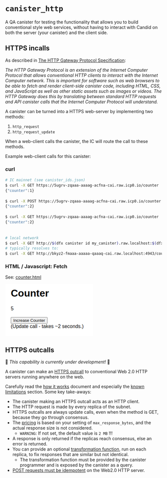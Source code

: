 # `canister_http`

A QA canister for testing the functionality that allows you to build conventional style web services, without having to interact with Candid on both the server (your canister) and the client side.

## HTTPS incalls 

As described in [The HTTP Gateway Protocol Specification](https://internetcomputer.org/docs/current/references/http-gateway-protocol-spec):

*The HTTP Gateway Protocol is an extension of the Internet Computer Protocol that allows conventional HTTP clients to interact with the Internet Computer network. This is important for software such as web browsers to be able to fetch and render client-side canister code, including HTML, CSS, and JavaScript as well as other static assets such as images or videos. The HTTP Gateway does this by translating between standard HTTP requests and API canister calls that the Internet Computer Protocol will understand.*


A canister can be turned into a HTTPS web-server by implementing two methods:
1. `http_request` 
2. `http_request_update`

When a web-client calls the canister, the IC will route the call to these methods. 

Example web-client calls for this canister:

### curl

```bash
# IC mainnet (see canister_ids.json)
$ curl -X GET https://5ugrv-zqaaa-aaaag-acfna-cai.raw.icp0.io/counter
{"counter":1}

$ curl -X POST https://5ugrv-zqaaa-aaaag-acfna-cai.raw.icp0.io/counter
{"counter":2}

$ curl -X GET https://5ugrv-zqaaa-aaaag-acfna-cai.raw.icp0.io/counter
{"counter":2}
 

# local network
$ curl -X GET http://$(dfx canister id my_canister).raw.localhost:$(dfx info webserver-port)/counter
# typically resolves to:
$ curl -X GET http://bkyz2-fmaaa-aaaaa-qaaaq-cai.raw.localhost:4943/counter
```

### HTML / Javascript: Fetch

See: [counter.html](https://github.com/icppWorld/icpp-pro/blob/main/test/canisters/canister_http/counter.html)

![Counter HTML](images/counter-html.png)

## HTTPS outcalls

🚧 *This capability is currently under development!* 🚧

A canister can make an [HTTPS outcall](https://internetcomputer.org/docs/current/developer-docs/integrations/https-outcalls/) to conventional Web 2.0 HTTP servers running anywhere on the web.

Carefully read the [how it works](https://internetcomputer.org/docs/current/developer-docs/integrations/https-outcalls/https-outcalls-how-it-works) document and especially the [known limitations](https://internetcomputer.org/docs/current/developer-docs/integrations/https-outcalls/https-outcalls-how-it-works#known-limitations) section. Some key take-aways:

- The canister making an HTTPS outcall acts as an HTTP client.
- The HTTP request is made by every replica of the subnet.
- HTTPS outcalls are always update calls, even when the method is GET, because they go through consensus. 
- The [pricing](https://internetcomputer.org/docs/current/developer-docs/integrations/https-outcalls/https-outcalls-how-it-works#pricing) is based on your setting of `max_response_bytes`, and the actual response size is not considered.
  - `WARNING`: If not set, the default value is `2 MB` !!!
- A response is only returned if the replicas reach consensus, else an error is returned.
- You can provide an optional [transformation function](https://internetcomputer.org/docs/current/developer-docs/integrations/https-outcalls/https-outcalls-how-it-works#transformation-function), run on each replica, to fix responses that are similar but not identical.
  - The transformation function must be provided by the canister programmer and is exposed by the canister as a query.
- [POST requests must be idempotent](https://internetcomputer.org/docs/current/developer-docs/integrations/https-outcalls/https-outcalls-how-it-works#post-requests-must-be-idempotent) on the Web2.0 HTTP server.



